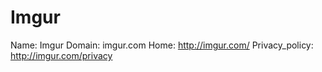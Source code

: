 
# Imgur

Name: Imgur
Domain: imgur.com
Home: http://imgur.com/
Privacy_policy: http://imgur.com/privacy
